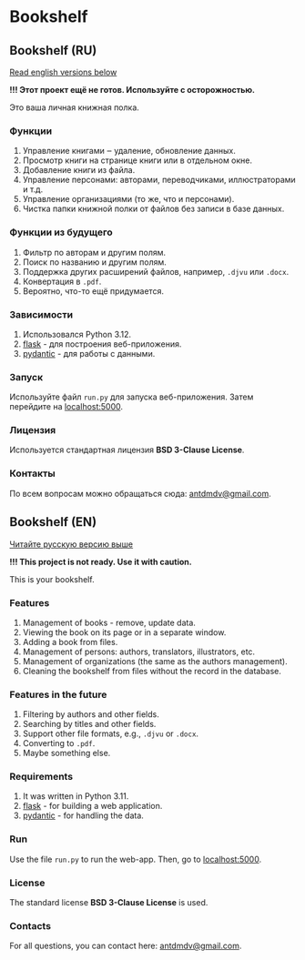 # Bookshelf

## Bookshelf (RU)

[Read english versions below](#bookshelf-en)

**!!! Этот проект ещё не готов. Используйте с осторожностью.**

Это ваша личная книжная полка.

### Функции

1. Управление книгами ‒ удаление, обновление данных.
1. Просмотр книги на странице книги или в отдельном окне.
1. Добавление книги из файла.
1. Управление персонами: авторами, переводчиками, иллюстраторами и т.д.
1. Управление организациями (то же, что и персонами).
1. Чистка папки книжной полки от файлов без записи в базе данных.

### Функции из будущего

1. Фильтр по авторам и другим полям.
1. Поиск по названию и другим полям.
1. Поддержка других расширений файлов, например, `.djvu` или `.docx`.
1. Конвертация в `.pdf`.
1. Вероятно, что-то ещё придумается.

### Зависимости

1. Использовался Python 3.12.
1. [flask](https://flask.palletsprojects.com/en/3.0.x/installation/) - для построения веб-приложения.
1. [pydantic](https://docs.pydantic.dev/latest/) - для работы с данными.

### Запуск

Используйте файл `run.py` для запуска веб-приложения. Затем перейдите на [localhost:5000](https://localhost:5000).

### Лицензия

Используется стандартная лицензия **BSD 3-Clause License**.

### Контакты

По всем вопросам можно обращаться сюда: [antdmdv@gmail.com](mailto:antdmdv@gmail.com).

## Bookshelf (EN)

[Читайте русскую версию выше](#bookshelf-ru)

**!!! This project is not ready. Use it with caution.**

This is your bookshelf.

### Features

1. Management of books - remove, update data.
1. Viewing the book on its page or in a separate window.
1. Adding a book from files.
1. Management of persons: authors, translators, illustrators, etc.
1. Management of organizations (the same as the authors management).
1. Cleaning the bookshelf from files without the record in the database.

### Features in the future

1. Filtering by authors and other fields.
1. Searching by titles and other fields.
1. Support other file formats, e.g., `.djvu` or `.docx`.
1. Converting to `.pdf`.
1. Maybe something else.

### Requirements

1. It was written in Python 3.11.
1. [flask](https://flask.palletsprojects.com/en/3.0.x/installation/) - for building a web application.
1. [pydantic](https://docs.pydantic.dev/latest/) - for handling the data.

### Run

Use the file `run.py` to run the web-app. Then, go to [localhost:5000](https://localhost:5000).

### License

The standard license **BSD 3-Clause License** is used.

### Contacts

For all questions, you can contact here: [antdmdv@gmail.com](mailto:antdmdv@gmail.com).
